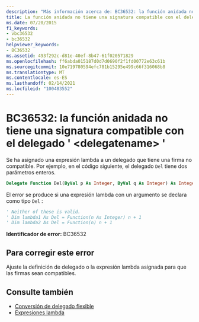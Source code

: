 ```yaml
---
description: "Más información acerca de: BC36532: la función anidada no tiene una signatura compatible con el delegado ' <delegatename> '"
title: La función anidada no tiene una signatura compatible con el delegado '<delegatename>'
ms.date: 07/20/2015
f1_keywords:
- vbc36532
- bc36532
helpviewer_keywords:
- BC36532
ms.assetid: 493f292c-d81e-40ef-8b47-61f020571829
ms.openlocfilehash: ff6abda015187d0d7d0690f2f1fd00772e63c61b
ms.sourcegitcommit: 10e719780594efc781b15295e499c66f316068b8
ms.translationtype: MT
ms.contentlocale: es-ES
ms.lasthandoff: 02/14/2021
ms.locfileid: "100483552"
---
```

# <a name="bc36532-nested-function-does-not-have-a-signature-that-is-compatible-with-delegate-delegatename"></a>BC36532: la función anidada no tiene una signatura compatible con el delegado ' \<delegatename> '

Se ha asignado una expresión lambda a un delegado que tiene una firma no compatible. Por ejemplo, en el código siguiente, el delegado `Del` tiene dos parámetros enteros.

```vb
Delegate Function Del(ByVal p As Integer, ByVal q As Integer) As Integer
```

El error se produce si una expresión lambda con un argumento se declara como tipo `Del` :

```vb
' Neither of these is valid.
' Dim lambda1 As Del = Function(n As Integer) n + 1
' Dim lambda2 As Del = Function(n) n + 1
```

**Identificador de error:** BC36532

## <a name="to-correct-this-error"></a>Para corregir este error

Ajuste la definición de delegado o la expresión lambda asignada para que las firmas sean compatibles.

## <a name="see-also"></a>Consulte también

- [Conversión de delegado flexible](../../programming-guide/language-features/delegates/relaxed-delegate-conversion.md)
- [Expresiones lambda](../../programming-guide/language-features/procedures/lambda-expressions.md)
